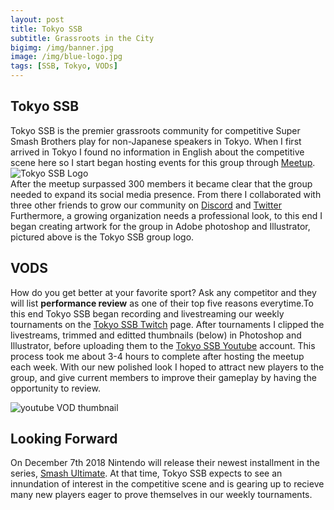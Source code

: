 ```yaml
---
layout: post
title: Tokyo SSB
subtitle: Grassroots in the City
bigimg: /img/banner.jpg
image: /img/blue-logo.jpg
tags: [SSB, Tokyo, VODs]
---
```


## Tokyo SSB
Tokyo SSB is the premier grassroots community for competitive Super Smash Brothers play for non-Japanese speakers in Tokyo.  When I first arrived in Tokyo I found no information in English about the competitive scene here so I start began hosting events for this group through [Meetup](https://www.meetup.com/Tokyo-Super-Smash-Bros/).  
![Tokyo SSB Logo](https://imgur.com/AdIVFHI.jpg)  
After the meetup surpassed 300 members it became clear that the group needed to expand its social media presence.  From there I collaborated with three other friends to grow our community on [Discord](https://discordapp.com/invite/GnJhYKx) and [Twitter](https://twitter.com/tokyo_ssb)
Furthermore, a growing organization needs a professional look, to this end I began creating artwork for the group in Adobe photoshop and Illustrator, pictured above is the Tokyo SSB group logo.



## VODS

How do you get better at your favorite sport? Ask any competitor and they will list **performance review** as one of their top five reasons everytime.To this end Tokyo SSB began recording and livestreaming our weekly tournaments on the [Tokyo SSB Twitch](https://www.twitch.tv/tokyossb) page. After tournaments I clipped the livestreams, trimmed and editted thumbnails (below) in Photoshop and Illustrator, before uploading them to the [Tokyo SSB Youtube](https://www.youtube.com/channel/UC1hu0RXTWBkkhN116BxpvcQ/videos) account. This process took me about 3-4 hours to complete after hosting the meetup each week. With our new polished look I hoped to attract new players to the group, and give current members to improve their gameplay by having the opportunity to review. 

![youtube VOD thumbnail](https://imgur.com/adFZEqW.jpg)

## Looking Forward
On December 7th 2018 Nintendo will release their newest installment in the series, [Smash Ultimate](https://www.smashbros.com/en_US/). At that time, Tokyo SSB expects to see an innundation of interest in the competitive scene and is gearing up to recieve many new players eager to prove themselves in our weekly tournaments.

